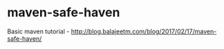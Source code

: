 # maven-safe-haven
Basic maven tutorial - http://blog.balajeetm.com/blog/2017/02/17/maven-safe-haven/
